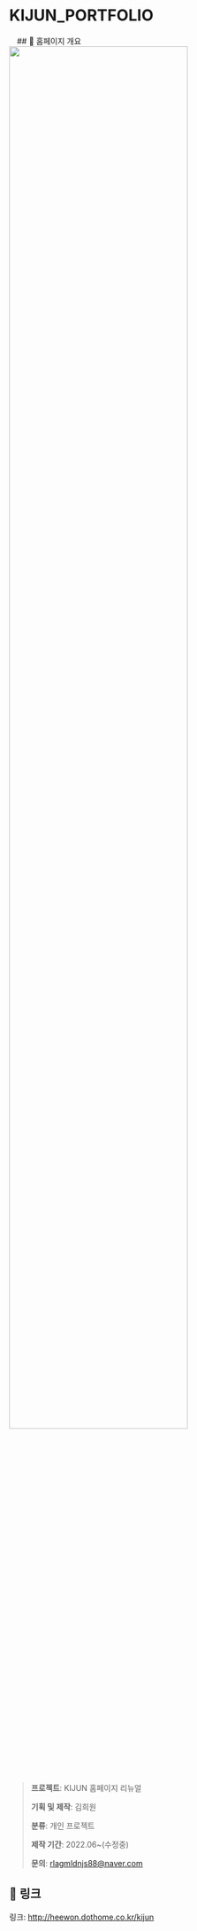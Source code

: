 # KIJUN_PORTFOLIO  
 ## :pencil: 홈페이지 개요
<img width="80%" src="https://user-images.githubusercontent.com/99087758/201685934-18a6bd7f-a85b-4868-a4e7-e271e7438d24.jpg"/>
> **프로젝트**: KIJUN 홈페이지 리뉴얼
> 
> **기획 및 제작**: 김희원
> 
> **분류**: 개인 프로젝트
> 
> **제작 기간**: 2022.06~(수정중)
> 
> **문의**: rlagmldnjs88@naver.com
  
     
## :link: 링크
링크: http://heewon.dothome.co.kr/kijun
